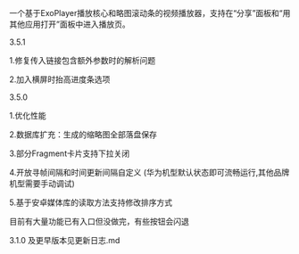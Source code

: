 一个基于ExoPlayer播放核心和略图滚动条的视频播放器，支持在“分享”面板和“用其他应用打开”面板中进入播放页。


3.5.1

1.修复传入链接包含额外参数时的解析问题

2.加入横屏时抬高进度条选项



3.5.0

1.优化性能

2.数据库扩充：生成的缩略图全部落盘保存

3.部分Fragment卡片支持下拉关闭

4.开放寻帧间隔和时间更新间隔自定义
(华为机型默认状态即可流畅运行,其他品牌机型需要手动调试)

5.基于安卓媒体库的读取方法支持修改排序方式

目前有大量功能已有入口但没做完，有些按钮会闪退



3.1.0 及更早版本见更新日志.md

